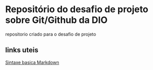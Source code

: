 # Repositório do desafio de projeto sobre Git/Github da DIO
repositorio criado para o desafio de projeto

## links uteis
[Sintaxe basica Markdown](https://www.markdownguide.org/basic-syntax/)
